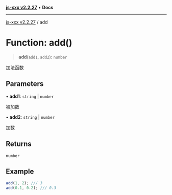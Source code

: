 [**js-xxx v2.2.27**](../README.md) • **Docs**

***

[js-xxx v2.2.27](../README.md) / add

# Function: add()

> **add**(`add1`, `add2`): `number`

加法函数

## Parameters

• **add1**: `string` \| `number`

被加数

• **add2**: `string` \| `number`

加数

## Returns

`number`

## Example

```ts
add(1, 2); /// 3
add(0.1, 0.2); /// 0.3
```

